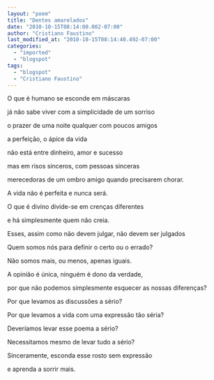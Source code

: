 ```yaml
---
layout: "poem"
title: "Dentes amarelados"
date: "2010-10-15T08:14:00.002-07:00"
author: "Cristiano Faustino"
last_modified_at: "2010-10-15T08:14:40.492-07:00"
categories:
  - "imported"
  - "blogspot"
tags:
  - "blogspot"
  - "Cristiano Faustino"
---
```


O que é humano se esconde em máscaras

já não sabe viver com a simplicidade de um sorriso

o prazer de uma noite qualquer com poucos amigos

a perfeição, o ápice da vida

não está entre dinheiro, amor e sucesso

mas em risos sinceros, com pessoas sinceras

merecedoras de um ombro amigo quando precisarem chorar.

A vida não é perfeita e nunca será.

O que é divino divide-se em crenças diferentes

e há simplesmente quem não creia.

Esses, assim como não devem julgar, não devem ser julgados

Quem somos nós para definir o certo ou o errado?

Não somos mais, ou menos, apenas iguais.

A opinião é única, ninguém é dono da verdade,

por que não podemos simplesmente esquecer as nossas diferenças?

Por que levamos as discussões a sério?

Por que levamos a vida com uma expressão tão séria?

Deveríamos levar esse poema a sério?

Necessitamos mesmo de levar tudo a sério?

Sinceramente, esconda esse rosto sem expressão

e aprenda a sorrir mais.